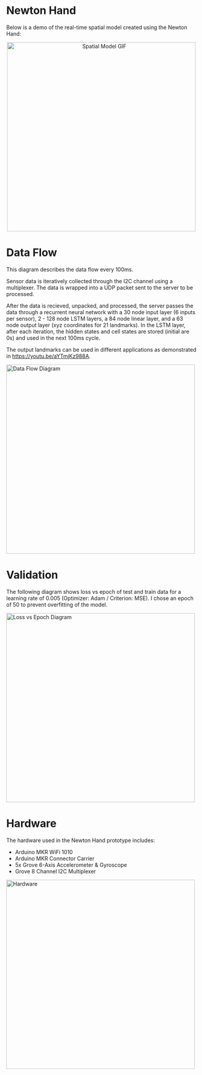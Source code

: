 # Newton Hand

Below is a demo of the real-time spatial model created using the Newton Hand:


<p align="center">
  <img width="500" alt="Spatial Model GIF" src="https://github.com/hgupt3/Newton/assets/112455192/fdeeb6dc-2994-427f-a9a1-2890a4782db0">
</p>


# Data Flow

This diagram describes the data flow every 100ms. 

Sensor data is iteratively collected through the I2C channel using a multiplexer. The data is wrapped into a UDP packet sent to the server to be processed.

After the data is recieved, unpacked, and processed, the server passes the data through a recurrent neural network with a 30 node input layer (6 inputs per sensor), 2 - 128 node LSTM layers, a 84 node linear layer, and a 63 node output layer (xyz coordinates for 21 landmarks). In the LSTM layer, after each iteration, the hidden states and cell states are stored (initial are 0s) and used in the next 100ms cycle. 

The output landmarks can be used in different applications as demonstrated in https://youtu.be/aYTmjKz988A. 


<img width="500" alt="Data Flow Diagram" src="https://github.com/hgupt3/Newton/assets/112455192/ace51bf3-89e6-4b83-b25e-3215baa14e95" align="center">

# Validation

The following diagram shows loss vs epoch of test and train data for a learning rate of 0.005 (Optimizer: Adam / Criterion: MSE). I chose an epoch of 50 to prevent overfitting of the model.

<img width="500" alt="Loss vs Epoch Diagram" src="https://github.com/hgupt3/Newton/assets/112455192/1bbad9cd-4fc7-4a7e-8957-1c9af4368a2b" align="center">


# Hardware

The hardware used in the Newton Hand prototype includes:

- Arduino MKR WiFi 1010 
- Arduino MKR Connector Carrier
- 5x Grove 6-Axis Accelerometer & Gyroscope
- Grove 8 Channel I2C Multiplexer


<img width="500" alt="Hardware" src="https://github.com/hgupt3/Newton/assets/112455192/5d5d06a6-7e06-4a08-b2e8-408ade828063" align="center">
